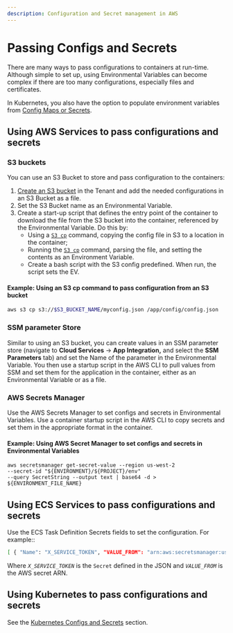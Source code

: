 ```yaml
---
description: Configuration and Secret management in AWS
---
```


# Passing Configs and Secrets

There are many ways to pass configurations to containers at run-time. Although simple to set up, using Environmental Variables can become complex if there are too many configurations, especially files and certificates.&#x20;

In Kubernetes, you also have the option to populate environment variables from [Config Maps or Secrets](../../../kubernetes/kubernetes-configs-and-secrets/).

## **Using AWS Services to pass configurations and secrets**

### S3 buckets

You can use an S3 Bucket to store and pass configuration to the containers:

1. [Create an S3 bucket](../s3-bucket.md) in the Tenant and add the needed configurations in an S3 Bucket as a file.
2. Set the S3 Bucket name as an Environmental Variable.
3. Create a start-up script that defines the entry point of the container to download the file from the S3 bucket into the container, referenced by the Environmental Variable. Do this by:&#x20;
   * Using a [`S3 cp`](https://awscli.amazonaws.com/v2/documentation/api/latest/reference/s3/cp.html) command, copying the config file in S3 to a location in the container;&#x20;
   * Running the [`S3 cp`](https://awscli.amazonaws.com/v2/documentation/api/latest/reference/s3/cp.html) command, parsing the file, and setting the contents as an Environment Variable.
   * Create a bash script with the S3 config predefined. When run, the script sets the EV.

#### Example: Using an S3 cp command to pass configuration from an S3 bucket&#x20;

```bash
aws s3 cp s3://$S3_BUCKET_NAME/myconfig.json /app/config/config.json
```

### SSM parameter Store

Similar to using an S3 bucket, you can create values in an SSM parameter store (navigate to **Cloud Services** -> **App Integration,** and select the **SSM Parameters** tab) and set the Name of the parameter in the Environmental Variable. You then use a startup script in the AWS CLI to pull values from SSM and set them for the application in the container, either as an Environmental Variable or as a file.

### **AWS Secrets Manager**

Use the AWS Secrets Manager to set configs and secrets in Environmental Variables. Use a container startup script in the AWS CLI to copy secrets and set them in the appropriate format in the container.&#x20;

#### Example: Using AWS Secret Manager  to set configs and secrets in Environmental Variables

```
aws secretsmanager get-secret-value --region us-west-2 
--secret-id "${ENVIRONMENT}/${PROJECT}/env" 
--query SecretString --output text | base64 -d > ${ENVIRONMENT_FILE_NAME}
```

## Using ECS Services **to pass configurations and secrets**&#x20;

Use the ECS Task Definition Secrets fields to set the configuration. For example::

```bash
[ { "Name": "X_SERVICE_TOKEN", "VALUE_FROM": "arn:aws:secretsmanager:us-west-2:xxxxxxxxxxxsecret-name-qCV1K8:X_SERVICE_TOKEN::" } ]
```

Where _`X_SERVICE_TOKEN`_ is the `Secret` defined in the JSON and _`VALUE_FROM`_ is the AWS secret ARN.

## Using Kubernetes **to pass configurations and secrets**

See the [Kubernetes Configs and Secrets](../../../kubernetes/kubernetes-configs-and-secrets/) section.
